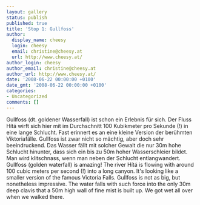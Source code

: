 ```yaml
---
layout: gallery
status: publish
published: true
title: 'Stop 1: Gullfoss'
author:
  display_name: cheesy
  login: cheesy
  email: christine@cheesy.at
  url: http://www.cheesy.at/
author_login: cheesy
author_email: christine@cheesy.at
author_url: http://www.cheesy.at/
date: '2008-06-22 00:00:00 +0100'
date_gmt: '2008-06-22 00:00:00 +0100'
categories:
- Uncategorized
comments: []
---
```

<!--:de-->Gullfoss (dt. goldener Wasserfall) ist schon ein Erlebnis für sich. Der Fluss Hítá wirft sich hier mit im Durchschnitt 100 Kubikmeter pro Sekunde (!) in eine lange Schlucht. Fast erinnert es an eine kleine Version der berühmten Viktoriafälle. Gullfoss ist zwar nicht so mächtig, aber doch sehr beeindruckend. Das Wasser fällt mit solcher Gewalt die nur 30m hohe Schlucht hinunter, dass sich ein bis zu 50m hoher Wasserschleier bildet. Man wird klitschnass, wenn man neben der Schlucht entlangwandert.
<!--:--><!--:en-->Gullfoss (golden waterfall) is amazing! The river Hítá is flowing with around 100 cubic meters per second (!) into a long canyon. It's looking like a smaller version of the famous Victoria Falls. Gullfoss is not as big, but nonetheless impressive. The water falls with such force into the only 30m deep clavis that a 50m high wall of fine mist is built up. We got wet all over when we walked there.
<!--:-->
